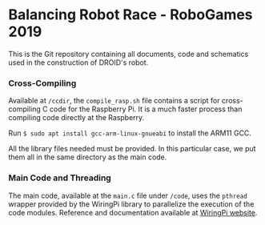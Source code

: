 # Balancing Robot Race - RoboGames 2019

This is the Git repository containing all documents, code and schematics
used in the construction of DROID's robot.

### Cross-Compiling

Available at ```/ccdir```, the ```compile_rasp.sh``` file contains a script for
cross-compiling C code for the Raspberry Pi. It is a much faster process
than compiling code directly at the Raspberry.

Run ```$ sudo apt install gcc-arm-linux-gnueabi``` to install the ARM11 GCC.

All the library files needed must be provided. In this particular case,
we put them all in the same directory as the main code.

### Main Code and Threading

The main code, available at the ```main.c``` file under ```/code```, uses the ```pthread```
wrapper provided by the WiringPi library to parallelize the execution of the
code modules. Reference and documentation available at [WiringPi website](wiringpi.com).
